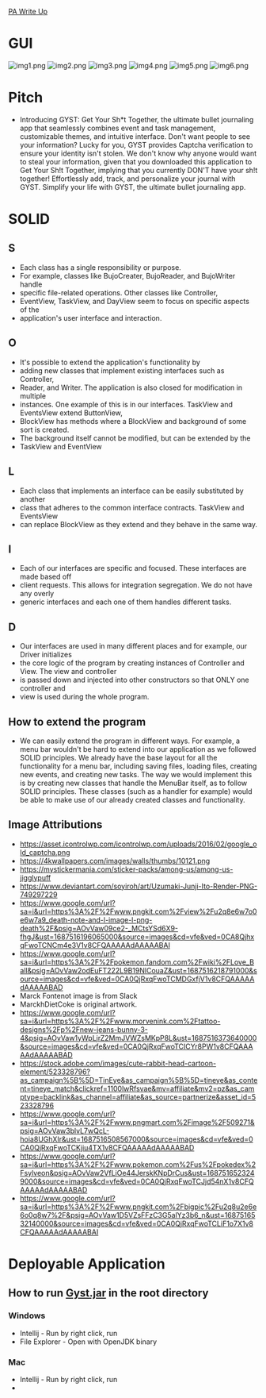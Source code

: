 

[PA Write Up](https://markefontenot.notion.site/PA-05-8263d28a81a7473d8372c6579abd6481)

# GUI
![img1.png](screenshots%2Fimg1.png)
![img2.png](screenshots%2Fimg2.png)
![img3.png](screenshots%2Fimg3.png)
![img4.png](screenshots%2Fimg4.png)
![img5.png](screenshots%2Fimg5.png)
![img6.png](screenshots%2Fimg6.png)

# Pitch
- Introducing GYST: Get Your Sh*t Together, the ultimate bullet journaling app 
that seamlessly combines event and task management, customizable themes,
and intuitive interface. Don't want people to see your information?
Lucky for you, GYST provides Captcha verification to ensure your identity isn't stolen.
We don't know why anyone would want to steal your information, given that you
downloaded this application to Get Your Sh!t Together, implying that you currently
DON'T have your sh!t together! Effortlessly add, track, 
and personalize your journal with GYST. Simplify your life with GYST,
the ultimate bullet journaling app.

# SOLID
## S
- Each class has a single responsibility or purpose. 
- For example, classes like BujoCreater, BujoReader, and BujoWriter handle 
- specific file-related operations. Other classes like Controller,
- EventView, TaskView, and DayView seem to focus on specific aspects of the 
- application's user interface and interaction.
## O
- It's possible to extend the application's functionality by 
- adding new classes that implement existing interfaces such as Controller,
- Reader, and Writer. The application is also closed for modification in multiple
- instances. One example of this is in our interfaces. TaskView and EventsView extend ButtonView,
- BlockView has methods where a BlockView and background of some sort is created.
- The background itself cannot be modified, but can be extended by the
- TaskView and EventView
## L
- Each class that implements an interface can be easily substituted by another
- class that adheres to the common interface contracts. TaskView and EventsView
- can replace BlockView as they extend and they behave in the same way.
## I
- Each of our interfaces are specific and focused. These interfaces are made based off
- client requests. This allows for integration segregation. We do not have any overly
- generic interfaces and each one of them handles different tasks.
## D
- Our interfaces are used in many different places and for example, our Driver initializes
- the core logic of the program by creating instances of Controller and View. The view and controller
- is passed down and injected into other constructors so that ONLY one controller and
- view is used during the whole program. 
## How to extend the program
- We can easily extend the program in different ways. For example, a menu bar wouldn't be hard
to extend into our application as we followed SOLID principles. We already have the base
layout for all the functionality for a menu bar, including saving files, loading files,
creating new events, and creating new tasks. The way we would implement this is
by creating new classes that handle the MenuBar itself, as to follow SOLID principles.
These classes (such as a handler for example) would be able to make use of our
already created classes and functionality.
## Image Attributions
- https://asset.icontrolwp.com/icontrolwp.com/uploads/2016/02/google_old_captcha.png
- https://4kwallpapers.com/images/walls/thumbs/10121.png
- https://mystickermania.com/sticker-packs/among-us/among-us-jigglypuff
- https://www.deviantart.com/soyiroh/art/Uzumaki-Junji-Ito-Render-PNG-749297229
- https://www.google.com/url?sa=i&url=https%3A%2F%2Fwww.pngkit.com%2Fview%2Fu2q8e6w7o0e6w7a9_death-note-and-l-image-l-png-death%2F&psig=AOvVaw09ce2-_MCtsYSd6X9-fhgJ&ust=1687516196065000&source=images&cd=vfe&ved=0CA8QjhxqFwoTCNCm4e3V1v8CFQAAAAAdAAAAABAI
- https://www.google.com/url?sa=i&url=https%3A%2F%2Fpokemon.fandom.com%2Fwiki%2FLove_Ball&psig=AOvVaw2odEuFT222L9B19NlCouaZ&ust=1687516218791000&source=images&cd=vfe&ved=0CA0QjRxqFwoTCMDGxfjV1v8CFQAAAAAdAAAAABAD
- Marck Fontenot image is from Slack
- MarckhDietCoke is original artwork.
- https://www.google.com/url?sa=i&url=https%3A%2F%2Fwww.morvenink.com%2Ftattoo-designs%2Fp%2Fnew-jeans-bunny-3-4&psig=AOvVaw1yWpLjrZ2MmJVWZsMKpP8L&ust=1687516373640000&source=images&cd=vfe&ved=0CA0QjRxqFwoTCICYr8PW1v8CFQAAAAAdAAAAABAD
- https://stock.adobe.com/images/cute-rabbit-head-cartoon-element/523328796?as_campaign%5B%5D=TinEye&as_campaign%5B%5D=tineye&as_content=tineye_match&clickref=1100lwRfsvae&mv=affiliate&mv2=pz&as_camptype=backlink&as_channel=affiliate&as_source=partnerize&asset_id=523328796
- https://www.google.com/url?sa=i&url=https%3A%2F%2Fwww.pngmart.com%2Fimage%2F509271&psig=AOvVaw3blvL7wQcL-hoia8UGhXIr&ust=1687516508567000&source=images&cd=vfe&ved=0CA0QjRxqFwoTCKjiu4TX1v8CFQAAAAAdAAAAABAD
- https://www.google.com/url?sa=i&url=https%3A%2F%2Fwww.pokemon.com%2Fus%2Fpokedex%2Fsylveon&psig=AOvVaw2VfLiOe44JerskKNpDrCus&ust=1687516523249000&source=images&cd=vfe&ved=0CA0QjRxqFwoTCJjd54nX1v8CFQAAAAAdAAAAABAD
- https://www.google.com/url?sa=i&url=https%3A%2F%2Fwww.pngkit.com%2Fbigpic%2Fu2q8u2e6e6o0q8w7%2F&psig=AOvVaw1D5VZsFFzC3G5alYz3b6_n&ust=1687516532140000&source=images&cd=vfe&ved=0CA0QjRxqFwoTCLiF1o7X1v8CFQAAAAAdAAAAABAI


# Deployable Application
## How to run [Gyst.jar](Gyst.jar) in the root directory
### Windows
- Intellij - Run by right click, run
- File Explorer - Open with OpenJDK binary
### Mac
- Intellij - Run by right click, run
- 
